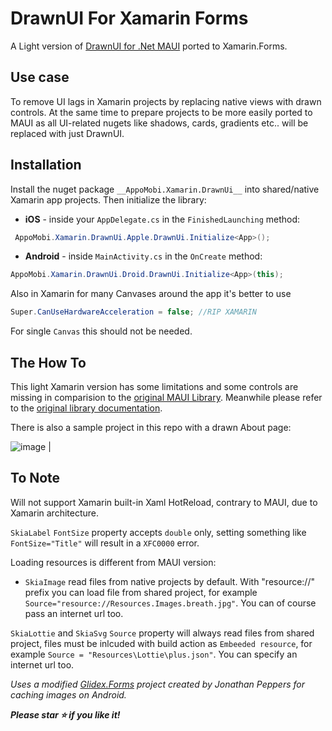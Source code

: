 ﻿# DrawnUI For Xamarin Forms
A Light version of [DrawnUI for .Net MAUI](https://github.com/taublast/DrawnUi.Maui) ported to Xamarin.Forms. 

## Use case
To remove UI lags in Xamarin projects by replacing native views with drawn controls. At the same time to prepare projects to be more easily ported to MAUI as all UI-related nugets like shadows, cards, gradients etc.. will be replaced with just DrawnUI.

## Installation

Install the nuget package `__AppoMobi.Xamarin.DrawnUi__` into shared/native Xamarin app projects.  Then initialize the library:

* **iOS** - inside your `AppDelegate.cs` in the `FinishedLaunching` method:
```csharp
 AppoMobi.Xamarin.DrawnUi.Apple.DrawnUi.Initialize<App>();
 ```

* **Android** - inside `MainActivity.cs` in the `OnCreate` method:
```csharp
AppoMobi.Xamarin.DrawnUi.Droid.DrawnUi.Initialize<App>(this);
 ```

Also in Xamarin for many Canvases around the app it's better to use  
```csharp
Super.CanUseHardwareAcceleration = false; //RIP XAMARIN
 ```
For single `Canvas` this should not be needed.

 ## The How To

This light Xamarin version has some limitations and some controls are missing in comparision to the [original MAUI Library](https://github.com/taublast/DrawnUi.Maui). Meanwhile please refer to the [original library documentation](https://github.com/taublast/DrawnUi.Maui/wiki).

There is also a sample project in this repo with a drawn About page:

![image](https://github.com/user-attachments/assets/3e622b4d-d628-499b-9eec-2f6648041aae) | 

  
## To Note

Will not support Xamarin built-in Xaml HotReload, contrary to MAUI, due to Xamarin architecture.  

`SkiaLabel` `FontSize` property accepts `double` only, setting something like `FontSize="Title"` will result in a `XFC0000` error.

Loading resources is different from MAUI version:

* `SkiaImage` read files from native projects by default. With "resource://" prefix you can load file from shared project, for example `   Source="resource://Resources.Images.breath.jpg"`. You can of course pass an internet url too.

`SkiaLottie` and `SkiaSvg` `Source` property will always read files from shared project, files must be inlcuded with build action as `Embeeded resource`, for example `Source = "Resources\Lottie\plus.json"`. You can specify an internet url too.

_Uses a modified [Glidex.Forms](https://github.com/jonathanpeppers/glidex) project created by Jonathan Peppers for caching images on Android._

___Please star ⭐ if you like it!___
